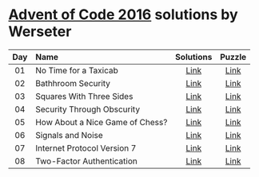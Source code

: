 [Advent of Code 2016](http://adventofcode.com) solutions by Werseter
========================

| Day | Name                                           |      Solutions      |                   Puzzle                   |
|:---:|:-----------------------------------------------|:-------------------:|:------------------------------------------:|
| 01  | No Time for a Taxicab                          | [Link](/Day%2001)   | [Link](http://adventofcode.com/2016/day/1) |
| 02  | Bathhroom Security                             | [Link](/Day%2002)   | [Link](http://adventofcode.com/2016/day/2) |
| 03  | Squares With Three Sides                       | [Link](/Day%2003)   | [Link](http://adventofcode.com/2016/day/3) |
| 04  | Security Through Obscurity                     | [Link](/Day%2004)   | [Link](http://adventofcode.com/2016/day/4) |
| 05  | How About a Nice Game of Chess?                | [Link](/Day%2005)   | [Link](http://adventofcode.com/2016/day/5) |
| 06  | Signals and Noise                              | [Link](/Day%2006)   | [Link](http://adventofcode.com/2016/day/6) |
| 07  | Internet Protocol Version 7                    | [Link](/Day%2007)   | [Link](http://adventofcode.com/2016/day/7) |
| 08  | Two-Factor Authentication                      | [Link](/Day%2008)   | [Link](http://adventofcode.com/2016/day/8) |